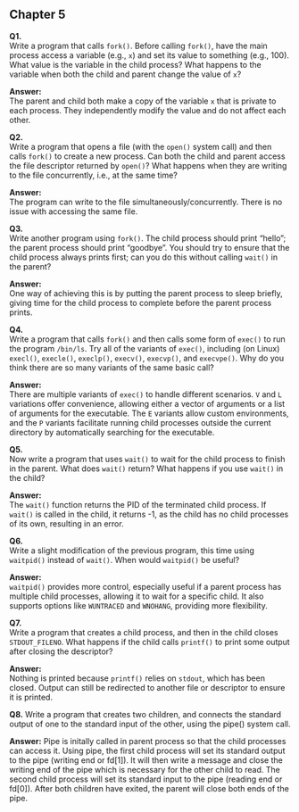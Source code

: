 ## Chapter 5

**Q1.**  
Write a program that calls `fork()`. Before calling `fork()`, have the main process access a variable (e.g., `x`) and set its value to something (e.g., 100). What value is the variable in the child process? What happens to the variable when both the child and parent change the value of `x`?

**Answer:**  
The parent and child both make a copy of the variable `x` that is private to each process. They independently modify the value and do not affect each other. 

**Q2.**  
Write a program that opens a file (with the `open()` system call) and then calls `fork()` to create a new process. Can both the child and parent access the file descriptor returned by `open()`? What happens when they are writing to the file concurrently, i.e., at the same time?

**Answer:**  
The program can write to the file simultaneously/concurrently. There is no issue with accessing the same file. 

**Q3.**  
Write another program using `fork()`. The child process should print “hello”; the parent process should print “goodbye”. You should try to ensure that the child process always prints first; can you do this without calling `wait()` in the parent?

**Answer:**  
One way of achieving this is by putting the parent process to sleep briefly, giving time for the child process to complete before the parent process prints.

**Q4.**  
Write a program that calls `fork()` and then calls some form of `exec()` to run the program `/bin/ls`. Try all of the variants of `exec()`, including (on Linux) `execl()`, `execle()`, `execlp()`, `execv()`, `execvp()`, and `execvpe()`. Why do you think there are so many variants of the same basic call?

**Answer:**  
There are multiple variants of `exec()` to handle different scenarios. `V` and `L` variations offer convenience, allowing either a vector of arguments or a list of arguments for the executable. The `E` variants allow custom environments, and the `P` variants facilitate running child processes outside the current directory by automatically searching for the executable.

**Q5.**  
Now write a program that uses `wait()` to wait for the child process to finish in the parent. What does `wait()` return? What happens if you use `wait()` in the child?

**Answer:**  
The `wait()` function returns the PID of the terminated child process. If `wait()` is called in the child, it returns -1, as the child has no child processes of its own, resulting in an error.

**Q6.**  
Write a slight modification of the previous program, this time using `waitpid()` instead of `wait()`. When would `waitpid()` be useful?

**Answer:**  
`waitpid()` provides more control, especially useful if a parent process has multiple child processes, allowing it to wait for a specific child. It also supports options like `WUNTRACED` and `WNOHANG`, providing more flexibility.

**Q7.**  
Write a program that creates a child process, and then in the child closes `STDOUT_FILENO`. What happens if the child calls `printf()` to print some output after closing the descriptor?

**Answer:**  
Nothing is printed because `printf()` relies on `stdout`, which has been closed. Output can still be redirected to another file or descriptor to ensure it is printed.

**Q8.**
Write a program that creates two children, and connects the standard output of one to the standard input of the other, using the pipe() system call.

**Answer:**
Pipe is initally called in parent process so that the child processes can access it. Using pipe, the first child process will set its standard output to the pipe (writing end or fd[1]). It will then write a message and close the writing end of the pipe which is necessary for the other child to read. The second child process will set its standard input to the pipe (reading end or fd[0]). After both children have exited, the parent will close both ends of the pipe. 